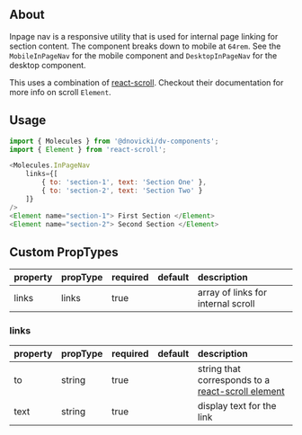 ## About

Inpage nav is a responsive utility that is used for internal page linking for section content.
The component breaks down to mobile at `64rem`. See the `MobileInPageNav` for the mobile component and `DesktopInPageNav` for the desktop component.

This uses a combination of [react-scroll](https://github.com/fisshy/react-scroll). Checkout their documentation for more info on scroll `Element`.

## Usage

```javascript
import { Molecules } from '@dnovicki/dv-components';
import { Element } from 'react-scroll';

<Molecules.InPageNav
	links={[
		{ to: 'section-1', text: 'Section One' },
		{ to: 'section-2', text: 'Section Two' }
	]}
/>
<Element name="section-1"> First Section </Element>
<Element name="section-2"> Second Section </Element>
```

## Custom PropTypes
| property | propType | required | default | description                        |
|:---------|:---------|:---------|:--------|:-----------------------------------|
| links    | links    | true     |         | array of links for internal scroll |

### links
| property | propType | required | default | description                                                                                 |
|:---------|:---------|:---------|:--------|:--------------------------------------------------------------------------------------------|
| to       | string   | true     |         | string that corresponds to a [react-scroll element](https://github.com/fisshy/react-scroll) |
| text     | string   | true     |         | display text for the link                                                                   |
